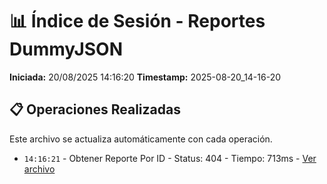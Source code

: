 # 📊 Índice de Sesión - Reportes DummyJSON

**Iniciada:** 20/08/2025 14:16:20
**Timestamp:** 2025-08-20_14-16-20

## 📋 Operaciones Realizadas

Este archivo se actualiza automáticamente con cada operación.
- `14:16:21` - Obtener Reporte Por ID - Status: 404 - Tiempo: 713ms - [Ver archivo](obtener_reporte_por_id_01_2025-08-20_14-16-20.json)

